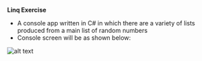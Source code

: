 **Linq Exercise**
- A console app written in C# in which there are a variety of lists produced from a main list of random numbers
- Console screen will be as shown below:

![alt text]([https://github.com/[sinansenkul]/[Linq]/blob/[branch]/image.jpg?raw=true])
